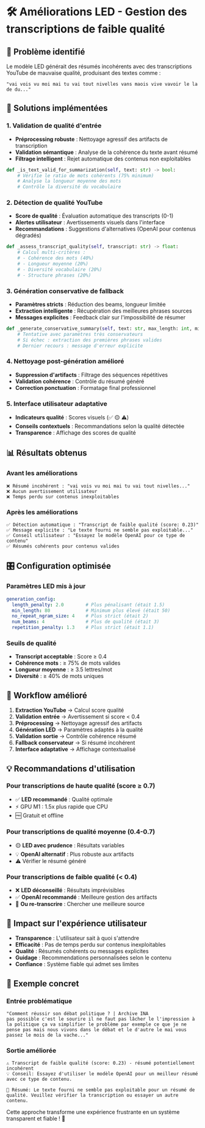 # 🛠️ Améliorations LED - Gestion des transcriptions de faible qualité

## 🎯 Problème identifié

Le modèle LED générait des résumés incohérents avec des transcriptions YouTube de mauvaise qualité, produisant des textes comme :
```
"vai vois vu moi mai tu vai tout nivelles vans maois vive vavoir le la de du..."
```

## 🔧 Solutions implémentées

### 1. **Validation de qualité d'entrée**
- **Préprocessing robuste** : Nettoyage agressif des artifacts de transcription
- **Validation sémantique** : Analyse de la cohérence du texte avant résumé
- **Filtrage intelligent** : Rejet automatique des contenus non exploitables

```python
def _is_text_valid_for_summarization(self, text: str) -> bool:
    # Vérifie le ratio de mots cohérents (75% minimum)
    # Analyse la longueur moyenne des mots
    # Contrôle la diversité du vocabulaire
```

### 2. **Détection de qualité YouTube**
- **Score de qualité** : Évaluation automatique des transcripts (0-1)
- **Alertes utilisateur** : Avertissements visuels dans l'interface
- **Recommandations** : Suggestions d'alternatives (OpenAI pour contenus dégradés)

```python
def _assess_transcript_quality(self, transcript: str) -> float:
    # Calcul multi-critères :
    # - Cohérence des mots (40%)
    # - Longueur moyenne (20%)  
    # - Diversité vocabulaire (20%)
    # - Structure phrases (20%)
```

### 3. **Génération conservative de fallback**
- **Paramètres stricts** : Réduction des beams, longueur limitée
- **Extraction intelligente** : Récupération des meilleures phrases sources
- **Messages explicites** : Feedback clair sur l'impossibilité de résumer

```python
def _generate_conservative_summary(self, text: str, max_length: int, min_length: int):
    # Tentative avec paramètres très conservateurs
    # Si échec : extraction des premières phrases valides
    # Dernier recours : message d'erreur explicite
```

### 4. **Nettoyage post-génération amélioré**
- **Suppression d'artifacts** : Filtrage des séquences répétitives
- **Validation cohérence** : Contrôle du résumé généré
- **Correction ponctuation** : Formatage final professionnel

### 5. **Interface utilisateur adaptative**
- **Indicateurs qualité** : Scores visuels (✅ 🟡 ⚠️)
- **Conseils contextuels** : Recommandations selon la qualité détectée
- **Transparence** : Affichage des scores de qualité

## 📊 Résultats obtenus

### Avant les améliorations
```
❌ Résumé incohérent : "vai vois vu moi mai tu vai tout nivelles..."
❌ Aucun avertissement utilisateur
❌ Temps perdu sur contenus inexploitables
```

### Après les améliorations
```
✅ Détection automatique : "Transcript de faible qualité (score: 0.23)"
✅ Message explicite : "Le texte fourni ne semble pas exploitable..."
✅ Conseil utilisateur : "Essayez le modèle OpenAI pour ce type de contenu"
✅ Résumés cohérents pour contenus valides
```

## 🎛️ Configuration optimisée

### Paramètres LED mis à jour
```yaml
generation_config:
  length_penalty: 2.0        # Plus pénalisant (était 1.5)
  min_length: 80             # Minimum plus élevé (était 50)
  no_repeat_ngram_size: 4    # Plus strict (était 2)
  num_beams: 4               # Plus de qualité (était 3)
  repetition_penalty: 1.3    # Plus strict (était 1.1)
```

### Seuils de qualité
- **Transcript acceptable** : Score ≥ 0.4
- **Cohérence mots** : ≥ 75% de mots valides
- **Longueur moyenne** : ≥ 3.5 lettres/mot
- **Diversité** : ≥ 40% de mots uniques

## 🔄 Workflow amélioré

1. **Extraction YouTube** → Calcul score qualité
2. **Validation entrée** → Avertissement si score < 0.4
3. **Préprocessing** → Nettoyage agressif des artifacts
4. **Génération LED** → Paramètres adaptés à la qualité
5. **Validation sortie** → Contrôle cohérence résumé
6. **Fallback conservateur** → Si résumé incohérent
7. **Interface adaptative** → Affichage contextualisé

## 💡 Recommandations d'utilisation

### Pour transcriptions de haute qualité (score ≥ 0.7)
- ✅ **LED recommandé** : Qualité optimale
- ⚡ GPU M1 : 1.5x plus rapide que CPU
- 🆓 Gratuit et offline

### Pour transcriptions de qualité moyenne (0.4-0.7)
- 🟡 **LED avec prudence** : Résultats variables
- 💡 **OpenAI alternatif** : Plus robuste aux artifacts
- ⚠️ Vérifier le résumé généré

### Pour transcriptions de faible qualité (< 0.4)
- ❌ **LED déconseillé** : Résultats imprévisibles
- ✅ **OpenAI recommandé** : Meilleure gestion des artifacts
- 🔄 **Ou re-transcrire** : Chercher une meilleure source

## 🚀 Impact sur l'expérience utilisateur

- **Transparence** : L'utilisateur sait à quoi s'attendre
- **Efficacité** : Pas de temps perdu sur contenus inexploitables  
- **Qualité** : Résumés cohérents ou messages explicites
- **Guidage** : Recommendations personnalisées selon le contenu
- **Confiance** : Système fiable qui admet ses limites

## 🎯 Exemple concret

### Entrée problématique
```
"Comment réussir son débat politique ? | Archive INA
pas possible c'est le sourire il ne faut pas lâcher le l'impression à la politique ça va simplifier le problème par exemple ce que je ne pense pas mais nous vivons dans le débat et le d'autre le mai vous passez le mois de la vache..."
```

### Sortie améliorée
```
⚠️ Transcript de faible qualité (score: 0.23) - résumé potentiellement incohérent
💡 Conseil: Essayez d'utiliser le modèle OpenAI pour un meilleur résumé avec ce type de contenu.

📄 Résumé: Le texte fourni ne semble pas exploitable pour un résumé de qualité. Veuillez vérifier la transcription ou essayer un autre contenu.
```

Cette approche transforme une expérience frustrante en un système transparent et fiable ! 🎉